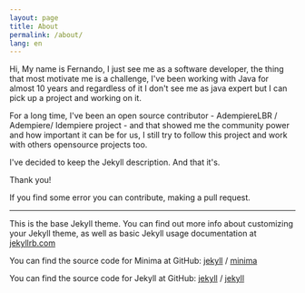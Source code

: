 ```yaml
---
layout: page
title: About
permalink: /about/
lang: en
---
```


Hi, My name is Fernando, I just see me as a software developer, the thing that most motivate me is a challenge, I've been working with Java for almost 10 years and regardless of it I don't see me as java expert but I can pick up a project and working on it.

For a long time, I've been an open source contributor -  AdempiereLBR / Adempiere/ Idempiere project - and that showed me the community power and how important it can be for us, I still try to follow this project and work with others opensource projects too.

I've decided to keep the Jekyll description. And that it's.

Thank you!

If you find some error you can contribute, making a pull request.

------------------

This is the base Jekyll theme. You can find out more info about customizing your Jekyll theme, as well as basic Jekyll usage documentation at [jekyllrb.com](https://jekyllrb.com/)

You can find the source code for Minima at GitHub:
[jekyll][jekyll-organization] /
[minima](https://github.com/jekyll/minima)

You can find the source code for Jekyll at GitHub:
[jekyll][jekyll-organization] /
[jekyll](https://github.com/jekyll/jekyll)


[jekyll-organization]: https://github.com/jekyll
